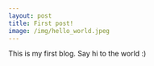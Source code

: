 ```yaml
---
layout: post
title: First post!
image: /img/hello_world.jpeg
---
```


This is my first blog. Say hi to the world :)
